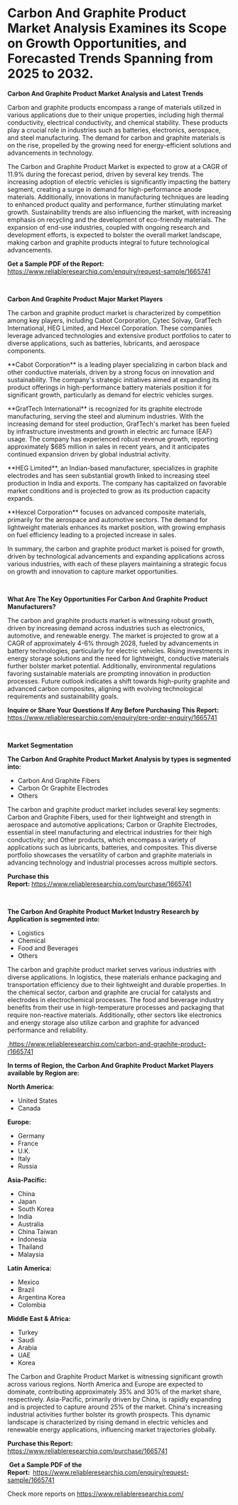 <p><h1>Carbon And Graphite Product Market Analysis Examines its Scope on Growth Opportunities, and Forecasted Trends Spanning from 2025 to 2032.</h1></p><p><strong>Carbon And Graphite Product Market Analysis and Latest Trends</strong></p>
<p><p>Carbon and graphite products encompass a range of materials utilized in various applications due to their unique properties, including high thermal conductivity, electrical conductivity, and chemical stability. These products play a crucial role in industries such as batteries, electronics, aerospace, and steel manufacturing. The demand for carbon and graphite materials is on the rise, propelled by the growing need for energy-efficient solutions and advancements in technology.</p><p>The Carbon and Graphite Product Market is expected to grow at a CAGR of 11.9% during the forecast period, driven by several key trends. The increasing adoption of electric vehicles is significantly impacting the battery segment, creating a surge in demand for high-performance anode materials. Additionally, innovations in manufacturing techniques are leading to enhanced product quality and performance, further stimulating market growth. Sustainability trends are also influencing the market, with increasing emphasis on recycling and the development of eco-friendly materials. The expansion of end-use industries, coupled with ongoing research and development efforts, is expected to bolster the overall market landscape, making carbon and graphite products integral to future technological advancements.</p></p>
<p><strong>Get a Sample PDF of the Report:&nbsp;</strong> <a href="https://www.reliableresearchiq.com/enquiry/request-sample/1665741?utm_campaign=2117&utm_medium=2&utm_source=Github&utm_content=ia&utm_term=02022025&utm_id=carbon-and-graphite-product">https://www.reliableresearchiq.com/enquiry/request-sample/1665741</a></p>
<p>&nbsp;</p>
<p><strong>Carbon And Graphite Product Major Market Players</strong></p>
<p><p>The carbon and graphite product market is characterized by competition among key players, including Cabot Corporation, Cytec Solvay, GrafTech International, HEG Limited, and Hexcel Corporation. These companies leverage advanced technologies and extensive product portfolios to cater to diverse applications, such as batteries, lubricants, and aerospace components.</p><p>**Cabot Corporation** is a leading player specializing in carbon black and other conductive materials, driven by a strong focus on innovation and sustainability. The company's strategic initiatives aimed at expanding its product offerings in high-performance battery materials position it for significant growth, particularly as demand for electric vehicles surges.</p><p>**GrafTech International** is recognized for its graphite electrode manufacturing, serving the steel and aluminum industries. With the increasing demand for steel production, GrafTech's market has been fueled by infrastructure investments and growth in electric arc furnace (EAF) usage. The company has experienced robust revenue growth, reporting approximately $685 million in sales in recent years, and it anticipates continued expansion driven by global industrial activity.</p><p>**HEG Limited**, an Indian-based manufacturer, specializes in graphite electrodes and has seen substantial growth linked to increasing steel production in India and exports. The company has capitalized on favorable market conditions and is projected to grow as its production capacity expands.</p><p>**Hexcel Corporation** focuses on advanced composite materials, primarily for the aerospace and automotive sectors. The demand for lightweight materials enhances its market position, with growing emphasis on fuel efficiency leading to a projected increase in sales.</p><p>In summary, the carbon and graphite product market is poised for growth, driven by technological advancements and expanding applications across various industries, with each of these players maintaining a strategic focus on growth and innovation to capture market opportunities.</p></p>
<p>&nbsp;</p>
<p><strong>What Are The Key Opportunities For Carbon And Graphite Product Manufacturers?</strong></p>
<p><p>The carbon and graphite products market is witnessing robust growth, driven by increasing demand across industries such as electronics, automotive, and renewable energy. The market is projected to grow at a CAGR of approximately 4-6% through 2028, fueled by advancements in battery technologies, particularly for electric vehicles. Rising investments in energy storage solutions and the need for lightweight, conductive materials further bolster market potential. Additionally, environmental regulations favoring sustainable materials are prompting innovation in production processes. Future outlook indicates a shift towards high-purity graphite and advanced carbon composites, aligning with evolving technological requirements and sustainability goals.</p></p>
<p><strong>Inquire or Share Your Questions If Any Before Purchasing This Report:</strong> <a href="https://www.reliableresearchiq.com/enquiry/pre-order-enquiry/1665741?utm_campaign=2117&utm_medium=2&utm_source=Github&utm_content=ia&utm_term=02022025&utm_id=carbon-and-graphite-product">https://www.reliableresearchiq.com/enquiry/pre-order-enquiry/1665741</a></p>
<p>&nbsp;</p>
<p><strong>Market Segmentation</strong></p>
<p><strong>The Carbon And Graphite Product Market Analysis by types is segmented into:</strong></p>
<p><ul><li>Carbon And Graphite Fibers</li><li>Carbon Or Graphite Electrodes</li><li>Others</li></ul></p>
<p><p>The carbon and graphite product market includes several key segments: Carbon and Graphite Fibers, used for their lightweight and strength in aerospace and automotive applications; Carbon or Graphite Electrodes, essential in steel manufacturing and electrical industries for their high conductivity; and Other products, which encompass a variety of applications such as lubricants, batteries, and composites. This diverse portfolio showcases the versatility of carbon and graphite materials in advancing technology and industrial processes across multiple sectors.</p></p>
<p><strong>Purchase this Report:&nbsp;</strong><a href="https://www.reliableresearchiq.com/purchase/1665741?utm_campaign=2117&utm_medium=2&utm_source=Github&utm_content=ia&utm_term=02022025&utm_id=carbon-and-graphite-product">https://www.reliableresearchiq.com/purchase/1665741</a></p>
<p>&nbsp;</p>
<p><strong>The Carbon And Graphite Product Market Industry Research by Application is segmented into:</strong></p>
<p><ul><li>Logistics</li><li>Chemical</li><li>Food and Beverages</li><li>Others</li></ul></p>
<p><p>The carbon and graphite product market serves various industries with diverse applications. In logistics, these materials enhance packaging and transportation efficiency due to their lightweight and durable properties. In the chemical sector, carbon and graphite are crucial for catalysts and electrodes in electrochemical processes. The food and beverage industry benefits from their use in high-temperature processes and packaging that require non-reactive materials. Additionally, other sectors like electronics and energy storage also utilize carbon and graphite for advanced performance and reliability.</p></p>
<p><a href="https://www.reliableresearchiq.com/carbon-and-graphite-product-r1665741?utm_campaign=2117&utm_medium=2&utm_source=Github&utm_content=ia&utm_term=02022025&utm_id=carbon-and-graphite-product">&nbsp;https://www.reliableresearchiq.com/carbon-and-graphite-product-r1665741</a></p>
<p><strong>In terms of Region, the Carbon And Graphite Product Market Players available by Region are:</strong></p>
<p>
    <p> <strong> North America: </strong>
        <ul>
            <li>United States</li>
            <li>Canada</li>
        </ul>
        </p> 
    <p> <strong> Europe: </strong>
        <ul>
            <li>Germany</li>
            <li>France</li>
            <li>U.K.</li>
            <li>Italy</li>
            <li>Russia</li>
        </ul>
        </p> 
    <p> <strong> Asia-Pacific: </strong>
        <ul>
            <li>China</li>
            <li>Japan</li>
            <li>South Korea</li>
            <li>India</li>
            <li>Australia</li>
            <li>China Taiwan</li>
            <li>Indonesia</li>
            <li>Thailand</li>
            <li>Malaysia</li>
        </ul>
        </p> 
    <p> <strong> Latin America: </strong>
        <ul>
            <li>Mexico</li>
            <li>Brazil</li>
            <li>Argentina Korea</li>
            <li>Colombia</li>
        </ul>
        </p> 
    <p> <strong> Middle East & Africa: </strong>
        <ul>
            <li>Turkey</li>
            <li>Saudi</li>
            <li>Arabia</li>
            <li>UAE</li>
            <li>Korea</li>
        </ul>
    </p>
    </p>
<p><p>The Carbon and Graphite Product Market is witnessing significant growth across various regions. North America and Europe are expected to dominate, contributing approximately 35% and 30% of the market share, respectively. Asia-Pacific, primarily driven by China, is rapidly expanding and is projected to capture around 25% of the market. China's increasing industrial activities further bolster its growth prospects. This dynamic landscape is characterized by rising demand in electric vehicles and renewable energy applications, influencing market trajectories globally.</p></p>
<p><strong>Purchase this Report: </strong><a href="https://www.reliableresearchiq.com/purchase/1665741?utm_campaign=2117&utm_medium=2&utm_source=Github&utm_content=ia&utm_term=02022025&utm_id=carbon-and-graphite-product">https://www.reliableresearchiq.com/purchase/1665741</a></p>
<p>&nbsp;<strong>Get a Sample PDF of the Report:&nbsp;&nbsp;</strong><a href="https://www.reliableresearchiq.com/enquiry/request-sample/1665741?utm_campaign=2117&utm_medium=2&utm_source=Github&utm_content=ia&utm_term=02022025&utm_id=carbon-and-graphite-product">https://www.reliableresearchiq.com/enquiry/request-sample/1665741</a></p>
<p><strong></strong></p>
<p>Check more reports on <a href="https://www.reliableresearchiq.com/?utm_campaign=2117&utm_medium=2&utm_source=Github&utm_content=ia&utm_term=02022025&utm_id=carbon-and-graphite-product">https://www.reliableresearchiq.com/</a></p>